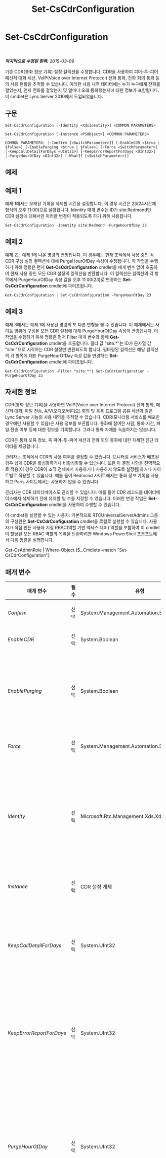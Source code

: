 ﻿---
title: Set-CsCdrConfiguration
TOCTitle: Set-CsCdrConfiguration
ms:assetid: 977f0d3e-796b-43a3-bc0c-82ea91741c52
ms:mtpsurl: https://technet.microsoft.com/ko-kr/library/Gg398774(v=OCS.15)
ms:contentKeyID: 49304462
ms.date: 08/24/2015
mtps_version: v=OCS.15
ms.translationtype: HT
---

# Set-CsCdrConfiguration

 

_**마지막으로 수정된 항목:** 2015-03-09_

기존 CDR(통화 정보 기록) 설정 컬렉션을 수정합니다. CDR을 사용하여 피어-투-피어 메신저 대화 세션, VoIP(Voice over Internet Protocol) 전화 통화, 전화 회의 통화 등의 사용 현황을 추적할 수 있습니다. 이러한 사용 내역 데이터에는 누가 누구에게 전화를 걸었는지, 언제 전화를 걸었는지 및 얼마나 오래 통화했는지에 대한 정보가 포함됩니다. 이 cmdlet은 Lync Server 2010에서 도입되었습니다.

## 구문

    Set-CsCdrConfiguration [-Identity <XdsIdentity>] <COMMON PARAMETERS>

    Set-CsCdrConfiguration [-Instance <PSObject>] <COMMON PARAMETERS>

    COMMON PARAMETERS: [-Confirm [<SwitchParameter>]] [-EnableCDR <$true | $false>] [-EnablePurging <$true | $false>] [-Force <SwitchParameter>] [-KeepCallDetailForDays <UInt32>] [-KeepErrorReportForDays <UInt32>] [-PurgeHourOfDay <UInt32>] [-WhatIf [<SwitchParameter>]]

## 예제

## 예제 1

예제 1에서는 오래된 기록을 삭제할 시간을 설정합니다. 이 경우 시간은 23(24시간제 형식의 오후 11:00)으로 설정됩니다. Identity 매개 변수는 ID가 site:Redmond인 CDR 설정에 대해서만 이러한 변경이 적용되도록 하기 위해 사용됩니다.

    Set-CsCdrConfiguration -Identity site:Redmond -PurgeHourOfDay 23 

## 예제 2

예제 2는 예제 1에 나온 명령의 변형입니다. 이 경우에는 현재 조직에서 사용 중인 각 CDR 구성 설정 컬렉션에 대해 PurgeHourOfDay 속성이 수정됩니다. 이 작업을 수행하기 위해 명령은 먼저 **Get-CsCdrConfiguration** cmdlet을 매개 변수 없이 호출하여 현재 사용 중인 모든 CDR 설정의 컬렉션을 반환합니다. 이 컬렉션은 컬렉션의 각 항목에서 PurgeHourOfDay 속성 값을 오후 11:00(23)로 변경하는 **Set-CsCdrConfiguration** cmdlet에 파이프됩니다.

    Get-CsCdrConfiguration | Set-CsCdrConfiguration -PurgeHourOfDay 23 

## 예제 3

예제 3에서는 예제 1에 사용된 명령의 또 다른 변형을 볼 수 있습니다. 이 예제에서는 사이트 범위에 구성된 모든 CDR 설정에 대해 PurgeHourOfDay 속성이 변경됩니다. 이 작업을 수행하기 위해 명령은 먼저 Filter 매개 변수와 함께 **Get-CsCdrConfiguration** cmdlet을 호출합니다. 필터 값 "site:\*"는 ID가 문자열 값 "site:"으로 시작하는 CDR 설정만 반환되도록 합니다. 필터링된 컬렉션은 해당 컬렉션의 각 항목에 대한 PurgeHourOfDay 속성 값을 변경하는 **Set-CsCdrConfiguration** cmdlet에 파이프됩니다.

    Get-CsCdrConfiguration -Filter "site:*"| Set-CsCdrConfiguration -PurgeHourOfDay 23

## 자세한 정보

CDR(통화 정보 기록)을 사용하면 VoIP(Voice over Internet Protocol) 전화 통화, 메신저 대화, 파일 전송, A/V(오디오/비디오) 회의 및 응용 프로그램 공유 세션과 같은 Lync Server 기능의 사용 내역을 추적할 수 있습니다. CDR(모니터링 서비스를 배포한 경우에만 사용할 수 있음)은 사용 정보를 보관합니다. 통화에 참여한 사람, 통화 시간, 파일 전송 여부 등에 대한 정보를 기록합니다. 그러나 통화 자체를 녹음하지는 않습니다.

CDR은 통화 오류 정보, 즉 피어-투-피어 세션과 전화 회의 통화에 대한 자세한 진단 데이터를 제공합니다.

관리자는 조직에서 CDR의 사용 여부를 결정할 수 있습니다. 모니터링 서비스가 배포된 경우 쉽게 CDR을 활성화하거나 비활성화할 수 있습니다. 또한 이 결정 사항을 전역적으로 적용(이 경우 CDR이 조직 전체에서 사용하거나 사용하지 않도록 설정됨)하거나 사이트별로 적용할 수 있습니다. 예를 들어 Redmond 사이트에서는 통화 정보 기록을 사용하고 Paris 사이트에서는 사용하지 않을 수 있습니다.

관리자는 CDR 데이터베이스도 관리할 수 있습니다. 예를 들어 CDR 레코드를 데이터베이스에서 삭제하기 전에 유지할 일 수를 지정할 수 있습니다. 이러한 변경 작업은 **Set-CsCdrConfiguration** cmdlet을 사용하여 수행할 수 있습니다.

이 cmdlet을 실행할 수 있는 사용자: 기본적으로 RTCUniversalServerAdmins 그룹의 구성원은 **Set-CsCdrConfiguration** cmdlet을 로컬로 실행할 수 있습니다. 사용자가 직접 만든 사용자 지정 RBAC(역할 기반 액세스 제어) 역할을 포함하여 이 cmdlet이 할당된 모든 RBAC 역할의 목록을 반환하려면 Windows PowerShell 프롬프트에서 다음 명령을 실행합니다.

Get-CsAdminRole | Where-Object {$\_.Cmdlets –match "Set-CsCdrConfiguration"}

## 매개 변수


<table>
<colgroup>
<col style="width: 25%" />
<col style="width: 25%" />
<col style="width: 25%" />
<col style="width: 25%" />
</colgroup>
<thead>
<tr class="header">
<th>매개 변수</th>
<th>필수</th>
<th>유형</th>
<th>설명</th>
</tr>
</thead>
<tbody>
<tr class="odd">
<td><p><em>Confirm</em></p></td>
<td><p>선택</p></td>
<td><p>System.Management.Automation.SwitchParameter</p></td>
<td><p>명령을 실행하기 전에 확인 메시지를 표시합니다.</p></td>
</tr>
<tr class="even">
<td><p><em>EnableCDR</em></p></td>
<td><p>선택</p></td>
<td><p>System.Boolean</p></td>
<td><p>CDR을 사용할 수 있는지 여부를 나타냅니다. 기본값은 True입니다.</p></td>
</tr>
<tr class="odd">
<td><p><em>EnablePurging</em></p></td>
<td><p>선택</p></td>
<td><p>System.Boolean</p></td>
<td><p>CDR을 CDR 데이터베이스에서 주기적으로 삭제할지 여부를 나타냅니다. True(기본값)이면 KeepCallDetailForDays(CDR 기록) 및 KeepErrorReportForDays(CDR 오류) 속성에 지정된 기간이 지난 후 기록이 삭제되고, False인 경우 CDR 레코드는 무기한 유지됩니다.</p></td>
</tr>
<tr class="even">
<td><p><em>Force</em></p></td>
<td><p>선택</p></td>
<td><p>System.Management.Automation.SwitchParameter</p></td>
<td><p>명령을 실행할 때 발생할 수 있는 심각하지 않은 오류 메시지를 표시하지 않습니다.</p></td>
</tr>
<tr class="odd">
<td><p><em>Identity</em></p></td>
<td><p>선택</p></td>
<td><p>Microsoft.Rtc.Management.Xds.XdsIdentity</p></td>
<td><p>CDR 구성 설정 컬렉션에 할당할 고유 식별자입니다. 전역 설정을 참조하려면 -Identity global 구문을 사용합니다. 사이트 범위에서 구성된 컬렉션을 참조하려면 -Identity site:Redmond 형태의 구문을 사용합니다. ID를 지정할 때 와일드카드 문자를 사용할 수 없습니다.</p>
<p>이 매개 변수를 생략하면 <strong>Set-CsCdrConfiguration</strong> cmdlet은 전역 설정을 수정합니다.</p></td>
</tr>
<tr class="even">
<td><p><em>Instance</em></p></td>
<td><p>선택</p></td>
<td><p>CDR 설정 개체</p></td>
<td><p>개별 매개 변수 값을 설정하는 대신 cmdlet에 개체에 대한 참조를 전달할 수 있습니다.</p></td>
</tr>
<tr class="odd">
<td><p><em>KeepCallDetailForDays</em></p></td>
<td><p>선택</p></td>
<td><p>System.UInt32</p></td>
<td><p>CDR 기록을 CDR 데이터베이스에 유지할 일 수를 나타냅니다. 지정된 일 수보다 오래된 기록은 모두 자동으로 삭제됩니다. 삭제는 EnablePurging 속성이 true로 설정된 경우에만 수행됩니다.</p>
<p>이 속성은 1에서 2562일(약 7년) 사이의 정수 값으로 설정할 수 있습니다. 기본값은 60입니다.</p></td>
</tr>
<tr class="even">
<td><p><em>KeepErrorReportForDays</em></p></td>
<td><p>선택</p></td>
<td><p>System.UInt32</p></td>
<td><p>CDR 오류 보고서를 유지할 일 수를 나타냅니다. 지정된 일 수보다 오래된 보고서는 모두 자동으로 삭제됩니다. CDR 오류 보고서는 Lync 2013과 같은 클라이언트 응용 프로그램에서 업로드하는 진단 보고서입니다.</p>
<p>이 속성은 1에서 2562일(약 7년) 사이의 정수 값으로 설정할 수 있습니다. 기본값은 60입니다.</p></td>
</tr>
<tr class="odd">
<td><p><em>PurgeHourOfDay</em></p></td>
<td><p>선택</p></td>
<td><p>System.UInt32</p></td>
<td><p>CDR 데이터베이스에서 만료된 레코드가 삭제되는 로컬 시간을 나타냅니다. 시간은 24시간제를 사용하여 지정합니다. 0은 자정(오전 12:00)을 나타내고 23은 오후 11:00를 나타냅니다. 시간만 지정할 수 있습니다. 즉, 오전 4:00에 삭제 작업을 수행하도록 예약할 수는 있지만, 예를 들어 오전 4:30 또는 오전 4:15에 수행하도록 예약할 수는 없습니다. 기본값은 2(오전 2:00)입니다. 삭제는 업무 외 시간에 수행되는 것이 좋습니다.</p>
<p>데이터베이스 삭제는 EnablePurging 속성이 True로 설정된 경우에만 수행됩니다.</p></td>
</tr>
<tr class="even">
<td><p><em>WhatIf</em></p></td>
<td><p>선택</p></td>
<td><p>System.Management.Automation.SwitchParameter</p></td>
<td><p>명령을 실제로 실행하지 않고도 명령이 실행될 경우 발생할 수 있는 현상을 설명합니다.</p></td>
</tr>
</tbody>
</table>


## 입력 형식

Microsoft.Rtc.Management.WritableConfig.Settings.CallDetailRecording.CdrSettings. **Set-CsCdrConfiguration** cmdlet은 통화 정보 기록 구성 개체의 파이프라인된 입력을 허용합니다.

## 반환 형식

**Set-CsCdrConfiguration** cmdlet은 값이나 개체를 반환하지 않습니다. 대신 이 cmdlet은 Microsoft.Rtc.Management.WritableConfig.Settings.CallDetailRecording.CDRSettings 개체의 인스턴스를 구성합니다.

## 참고 항목

#### 기타 리소스

[Get-CsCdrConfiguration](get-cscdrconfiguration.md)  
[New-CsCdrConfiguration](new-cscdrconfiguration.md)  
[Remove-CsCdrConfiguration](remove-cscdrconfiguration.md)

